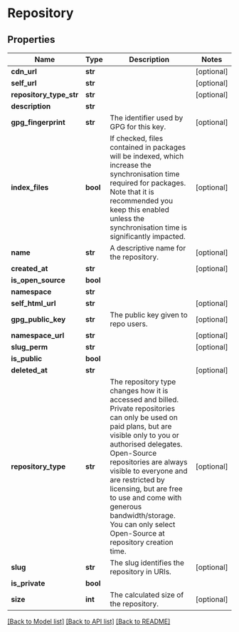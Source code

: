 # Repository

## Properties
Name | Type | Description | Notes
------------ | ------------- | ------------- | -------------
**cdn_url** | **str** |  | [optional] 
**self_url** | **str** |  | [optional] 
**repository_type_str** | **str** |  | [optional] 
**description** | **str** |  | 
**gpg_fingerprint** | **str** | The identifier used by GPG for this key. | [optional] 
**index_files** | **bool** | If checked, files contained in packages will be indexed, which increase the synchronisation time required for packages. Note that it is recommended you keep this enabled unless the synchronisation time is significantly impacted. | [optional] 
**name** | **str** | A descriptive name for the repository. | [optional] 
**created_at** | **str** |  | [optional] 
**is_open_source** | **bool** |  | 
**namespace** | **str** |  | 
**self_html_url** | **str** |  | [optional] 
**gpg_public_key** | **str** | The public key given to repo users. | [optional] 
**namespace_url** | **str** |  | [optional] 
**slug_perm** | **str** |  | [optional] 
**is_public** | **bool** |  | 
**deleted_at** | **str** |  | [optional] 
**repository_type** | **str** | The repository type changes how it is accessed and billed. Private repositories can only be used on paid plans, but are visible only to you or authorised delegates. Open-Source repositories are always visible to everyone and are restricted by licensing, but are free to use and come with generous bandwidth/storage. You can only select Open-Source at repository creation time. | [optional] 
**slug** | **str** | The slug identifies the repository in URIs. | [optional] 
**is_private** | **bool** |  | 
**size** | **int** | The calculated size of the repository. | [optional] 

[[Back to Model list]](../README.md#documentation-for-models) [[Back to API list]](../README.md#documentation-for-api-endpoints) [[Back to README]](../README.md)


